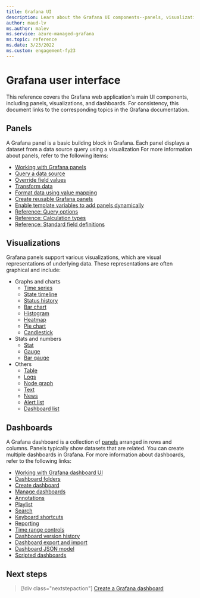 ```yaml
---
title: Grafana UI 
description: Learn about the Grafana UI components--panels, visualizations and dashboards.
author: maud-lv 
ms.author: malev 
ms.service: azure-managed-grafana
ms.topic: reference
ms.date: 3/23/2022
ms.custom: engagement-fy23
--- 
```


# Grafana user interface

This reference covers the Grafana web application's main UI components, including panels, visualizations, and dashboards. For consistency, this document links to the corresponding topics in the Grafana documentation.

## Panels

A Grafana panel is a basic building block in Grafana. Each panel displays a dataset from a data source query using a visualization For more information about panels, refer to the following items:

* [Working with Grafana panels](https://grafana.com/docs/grafana/latest/panels-visualizations/#panels-and-visualizations/)
* [Query a data source](https://grafana.com/docs/grafana/latest/panels/query-a-data-source/)
* [Override field values](https://grafana.com/docs/grafana/latest/panels/override-field-values/)
* [Transform data](https://grafana.com/docs/grafana/latest/panels/transform-data/)
* [Format data using value mapping](https://grafana.com/docs/grafana/latest/panels/format-data/)
* [Create reusable Grafana panels](https://grafana.com/docs/grafana/latest/panels/library-panels/)
* [Enable template variables to add panels dynamically](https://grafana.com/docs/grafana/latest/panels/add-panels-dynamically/)
* [Reference: Query options](https://grafana.com/docs/grafana/latest/panels/reference-query-options/)
* [Reference: Calculation types](https://grafana.com/docs/grafana/latest/panels/reference-calculation-types/)
* [Reference: Standard field definitions](https://grafana.com/docs/grafana/latest/panels/reference-standard-field-definitions/)

## Visualizations

Grafana panels support various visualizations, which are visual representations of underlying data. These representations are often graphical and include:

* Graphs and charts
  * [Time series](https://grafana.com/docs/grafana/latest/visualizations/time-series/)
  * [State timeline](https://grafana.com/docs/grafana/latest/visualizations/state-timeline/)
  * [Status history](https://grafana.com/docs/grafana/latest/visualizations/status-history/)
  * [Bar chart](https://grafana.com/docs/grafana/latest/visualizations/bar-chart/)
  * [Histogram](https://grafana.com/docs/grafana/latest/visualizations/histogram/)
  * [Heatmap](https://grafana.com/docs/grafana/latest/visualizations/heatmap/)
  * [Pie chart](https://grafana.com/docs/grafana/latest/visualizations/pie-chart-panel/)
  * [Candlestick](https://grafana.com/docs/grafana/latest/visualizations/candlestick/)
* Stats and numbers
  * [Stat](https://grafana.com/docs/grafana/latest/visualizations/stat-panel/)
  * [Gauge](https://grafana.com/docs/grafana/latest/visualizations/gauge-panel/)
  * [Bar gauge](https://grafana.com/docs/grafana/latest/visualizations/bar-gauge-panel/)
* Others
  * [Table](https://grafana.com/docs/grafana/latest/visualizations/table/)
  * [Logs](https://grafana.com/docs/grafana/latest/visualizations/logs-panel/)
  * [Node graph](https://grafana.com/docs/grafana/latest/visualizations/node-graph/)
  * [Text](https://grafana.com/docs/grafana/latest/visualizations/text-panel/)
  * [News](https://grafana.com/docs/grafana/latest/visualizations/news-panel/)
  * [Alert list](https://grafana.com/docs/grafana/latest/visualizations/alert-list-panel/)
  * [Dashboard list](https://grafana.com/docs/grafana/latest/visualizations/dashboard-list-panel/)

## Dashboards

A Grafana dashboard is a collection of [panels](#panels) arranged in rows and columns. Panels typically show datasets that are related. You can create multiple dashboards in Grafana. For more information about dashboards, refer to the following links:

* [Working with Grafana dashboard UI](https://grafana.com/docs/grafana/latest/dashboards/dashboard-ui/)
* [Dashboard folders](https://grafana.com/docs/grafana/latest/dashboards/)
* [Create dashboard](https://grafana.com/docs/grafana/latest/dashboards/dashboard-create/)
* [Manage dashboards](https://grafana.com/docs/grafana/latest/dashboards/dashboard-manage/)
* [Annotations](https://grafana.com/docs/grafana/latest/dashboards/annotations/)
* [Playlist](https://grafana.com/docs/grafana/latest/dashboards/playlist/)
* [Search](https://grafana.com/docs/grafana/latest/dashboards/search/)
* [Keyboard shortcuts](https://grafana.com/docs/grafana/latest/dashboards/shortcuts/)
* [Reporting](https://grafana.com/docs/grafana/latest/dashboards/reporting/)
* [Time range controls](https://grafana.com/docs/grafana/latest/dashboards/time-range-controls/)
* [Dashboard version history](https://grafana.com/docs/grafana/latest/dashboards/)
* [Dashboard export and import](https://grafana.com/docs/grafana/latest/dashboards/export-import/)
* [Dashboard JSON model](https://grafana.com/docs/grafana/latest/dashboards/json-model/)
* [Scripted dashboards](https://grafana.com/docs/grafana/latest/dashboards/)

## Next steps

> [!div class="nextstepaction"]
> [Create a Grafana dashboard](./how-to-create-dashboard.md)
